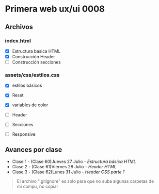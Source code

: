 # Primera web ux/ui 0008

## Archivos

### index.html
- [x] Estructura básica HTML
- [X] Construcción Header
- [ ] Construcción secciones

### assets/css/estilos.css
- [x] estilos básicos
- [x] Reset
- [x] variables de color
- [ ] Header
- [ ] Secciones
- [ ] Responsive



## Avances por clase
- Clase 1 - (Clase 60)Jueves 27 Julio - _Estructura básica HTML_
- Clase 2 - (Clase 61)Viernes 28 Julio - _Header HTML_
- Clase 3 - (Clase 62)Lunes 31 Julio - _Header CSS parte 1_



> El archivo ".gitignore" es solo para que no suba algunas carpetas de mi compu, no copiar
